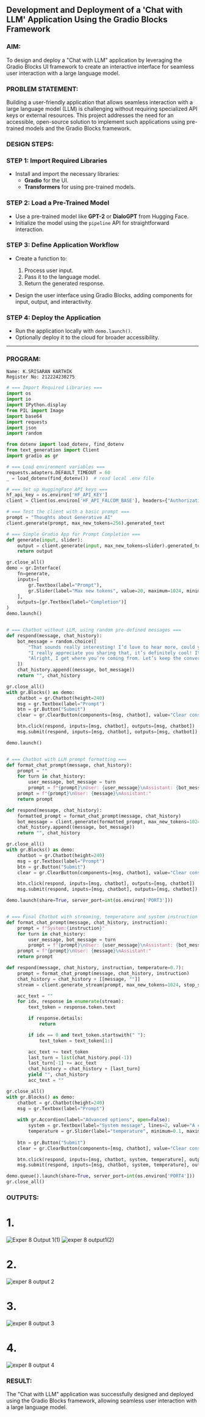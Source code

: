 ## Development and Deployment of a 'Chat with LLM' Application Using the Gradio Blocks Framework

### AIM:
To design and deploy a "Chat with LLM" application by leveraging the Gradio Blocks UI framework to create an interactive interface for seamless user interaction with a large language model.

### PROBLEM STATEMENT:
Building a user-friendly application that allows seamless interaction with a large language model (LLM) is challenging without requiring specialized API keys or external resources. This project addresses the need for an accessible, open-source solution to implement such applications using pre-trained models and the Gradio Blocks framework.

### DESIGN STEPS:

### **STEP 1: Import Required Libraries**
- Install and import the necessary libraries:
  - **Gradio** for the UI.
  - **Transformers** for using pre-trained models.

### **STEP 2: Load a Pre-Trained Model**
- Use a pre-trained model like **GPT-2** or **DialoGPT** from Hugging Face.
- Initialize the model using the `pipeline` API for straightforward interaction.

### **STEP 3: Define Application Workflow**
- Create a function to:
  1. Process user input.
  2. Pass it to the language model.
  3. Return the generated response.
  
- Design the user interface using Gradio Blocks, adding components for input, output, and interactivity.

### **STEP 4: Deploy the Application**
- Run the application locally with `demo.launch()`.
- Optionally deploy it to the cloud for broader accessibility.
---

### PROGRAM:
```
Name: K.SRISARAN KARTHIK
Register No: 212224230275
```

```py
# === Import Required Libraries ===
import os
import io
import IPython.display
from PIL import Image
import base64 
import requests 
import json
import random

from dotenv import load_dotenv, find_dotenv
from text_generation import Client
import gradio as gr

# === Load environment variables ===
requests.adapters.DEFAULT_TIMEOUT = 60
_ = load_dotenv(find_dotenv())  # read local .env file

# === Set up HuggingFace API keys ===
hf_api_key = os.environ['HF_API_KEY']
client = Client(os.environ['HF_API_FALCOM_BASE'], headers={"Authorization": f"Basic {hf_api_key}"}, timeout=120)

# === Test the client with a basic prompt ===
prompt = "Thoughts about Generative AI"
client.generate(prompt, max_new_tokens=256).generated_text

# === Simple Gradio App for Prompt Completion ===
def generate(input, slider):
    output = client.generate(input, max_new_tokens=slider).generated_text
    return output

gr.close_all()
demo = gr.Interface(
    fn=generate,
    inputs=[
        gr.Textbox(label="Prompt"), 
        gr.Slider(label="Max new tokens", value=20, maximum=1024, minimum=1)
    ],
    outputs=[gr.Textbox(label="Completion")]
)
demo.launch()


# === Chatbot without LLM, using random pre-defined messages ===
def respond(message, chat_history):
    bot_message = random.choice([
        "That sounds really interesting! I’d love to hear more, could you dive a little deeper into it for me?",
        "I really appreciate you sharing that, it’s definitely cool! It might not be for me right now, but I respect the effort behind it", 
        "Alright, I get where you’re coming from. Let’s keep the conversation going—I'm curious to see where this leads!"
    ])
    chat_history.append((message, bot_message))
    return "", chat_history

gr.close_all()
with gr.Blocks() as demo:
    chatbot = gr.Chatbot(height=240)
    msg = gr.Textbox(label="Prompt")
    btn = gr.Button("Submit")
    clear = gr.ClearButton(components=[msg, chatbot], value="Clear console")

    btn.click(respond, inputs=[msg, chatbot], outputs=[msg, chatbot])
    msg.submit(respond, inputs=[msg, chatbot], outputs=[msg, chatbot])

demo.launch()


# === Chatbot with LLM prompt formatting ===
def format_chat_prompt(message, chat_history):
    prompt = ""
    for turn in chat_history:
        user_message, bot_message = turn
        prompt = f"{prompt}\nUser: {user_message}\nAssistant: {bot_message}"
    prompt = f"{prompt}\nUser: {message}\nAssistant:"
    return prompt

def respond(message, chat_history):
    formatted_prompt = format_chat_prompt(message, chat_history)
    bot_message = client.generate(formatted_prompt, max_new_tokens=1024, stop_sequences=["\nUser:", "<|endoftext|>"]).generated_text
    chat_history.append((message, bot_message))
    return "", chat_history

gr.close_all()
with gr.Blocks() as demo:
    chatbot = gr.Chatbot(height=240)
    msg = gr.Textbox(label="Prompt")
    btn = gr.Button("Submit")
    clear = gr.ClearButton(components=[msg, chatbot], value="Clear console")

    btn.click(respond, inputs=[msg, chatbot], outputs=[msg, chatbot])
    msg.submit(respond, inputs=[msg, chatbot], outputs=[msg, chatbot])

demo.launch(share=True, server_port=int(os.environ['PORT3']))


# === Final Chatbot with streaming, temperature and system instruction ===
def format_chat_prompt(message, chat_history, instruction):
    prompt = f"System:{instruction}"
    for turn in chat_history:
        user_message, bot_message = turn
        prompt = f"{prompt}\nUser: {user_message}\nAssistant: {bot_message}"
    prompt = f"{prompt}\nUser: {message}\nAssistant:"
    return prompt

def respond(message, chat_history, instruction, temperature=0.7):
    prompt = format_chat_prompt(message, chat_history, instruction)
    chat_history = chat_history + [[message, ""]]
    stream = client.generate_stream(prompt, max_new_tokens=1024, stop_sequences=["\nUser:", "<|endoftext|>"], temperature=temperature)

    acc_text = ""
    for idx, response in enumerate(stream):
        text_token = response.token.text

        if response.details:
            return

        if idx == 0 and text_token.startswith(" "):
            text_token = text_token[1:]

        acc_text += text_token
        last_turn = list(chat_history.pop(-1))
        last_turn[-1] += acc_text
        chat_history = chat_history + [last_turn]
        yield "", chat_history
        acc_text = ""

gr.close_all()
with gr.Blocks() as demo:
    chatbot = gr.Chatbot(height=240)
    msg = gr.Textbox(label="Prompt")
    
    with gr.Accordion(label="Advanced options", open=False):
        system = gr.Textbox(label="System message", lines=2, value="A conversation between a user and an LLM-based AI assistant. The assistant gives helpful and honest answers.")
        temperature = gr.Slider(label="temperature", minimum=0.1, maximum=1, value=0.7, step=0.1)
    
    btn = gr.Button("Submit")
    clear = gr.ClearButton(components=[msg, chatbot], value="Clear console")

    btn.click(respond, inputs=[msg, chatbot, system, temperature], outputs=[msg, chatbot])
    msg.submit(respond, inputs=[msg, chatbot, system, temperature], outputs=[msg, chatbot])

demo.queue().launch(share=True, server_port=int(os.environ['PORT4']))
gr.close_all()

```
### OUTPUTS:
# 1.
![Exper 8 Output 1(1)](https://github.com/user-attachments/assets/4d2ad848-d882-460d-a8c2-1856cb3d8976)
![exper 8 output1(2)](https://github.com/user-attachments/assets/d999a65c-b8c3-4402-94e0-1595ce3d1280)
# 2.
![exper 8 output 2](https://github.com/user-attachments/assets/ee876e1c-ff57-4427-bfe9-c61ac65ff9ce)
# 3.
![exper 8 output 3](https://github.com/user-attachments/assets/c8151744-4ee8-41d7-b852-8a09a62b67da)
# 4.
![exper 8 output 4](https://github.com/user-attachments/assets/0f2e10d6-a72f-41ff-a149-21d2958b4e70)

### RESULT:
The "Chat with LLM" application was successfully designed and deployed using the Gradio Blocks framework, allowing seamless user interaction with a large language model.

